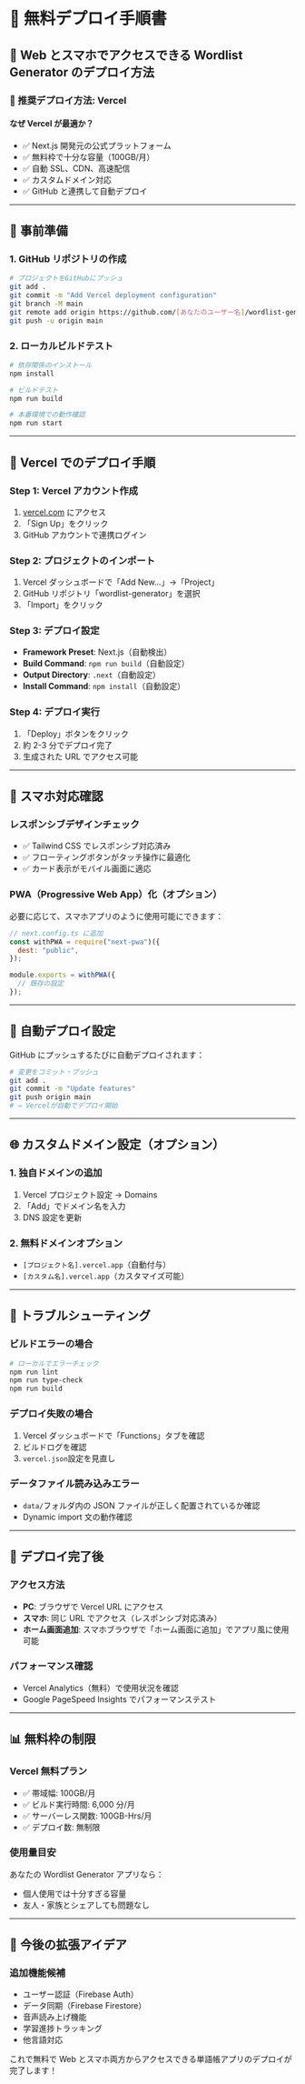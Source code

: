 # 🚀 無料デプロイ手順書

## 📱 Web とスマホでアクセスできる Wordlist Generator のデプロイ方法

### 🎯 推奨デプロイ方法: Vercel

#### **なぜ Vercel が最適か？**

- ✅ Next.js 開発元の公式プラットフォーム
- ✅ 無料枠で十分な容量（100GB/月）
- ✅ 自動 SSL、CDN、高速配信
- ✅ カスタムドメイン対応
- ✅ GitHub と連携して自動デプロイ

---

## 🔧 事前準備

### 1. GitHub リポジトリの作成

```bash
# プロジェクトをGitHubにプッシュ
git add .
git commit -m "Add Vercel deployment configuration"
git branch -M main
git remote add origin https://github.com/[あなたのユーザー名]/wordlist-generator.git
git push -u origin main
```

### 2. ローカルビルドテスト

```bash
# 依存関係のインストール
npm install

# ビルドテスト
npm run build

# 本番環境での動作確認
npm run start
```

---

## 🚀 Vercel でのデプロイ手順

### Step 1: Vercel アカウント作成

1. [vercel.com](https://vercel.com) にアクセス
2. 「Sign Up」をクリック
3. GitHub アカウントで連携ログイン

### Step 2: プロジェクトのインポート

1. Vercel ダッシュボードで「Add New...」→「Project」
2. GitHub リポジトリ「wordlist-generator」を選択
3. 「Import」をクリック

### Step 3: デプロイ設定

- **Framework Preset**: Next.js（自動検出）
- **Build Command**: `npm run build`（自動設定）
- **Output Directory**: `.next`（自動設定）
- **Install Command**: `npm install`（自動設定）

### Step 4: デプロイ実行

1. 「Deploy」ボタンをクリック
2. 約 2-3 分でデプロイ完了
3. 生成された URL でアクセス可能

---

## 📱 スマホ対応確認

### レスポンシブデザインチェック

- ✅ Tailwind CSS でレスポンシブ対応済み
- ✅ フローティングボタンがタッチ操作に最適化
- ✅ カード表示がモバイル画面に適応

### PWA（Progressive Web App）化（オプション）

必要に応じて、スマホアプリのように使用可能にできます：

```javascript
// next.config.ts に追加
const withPWA = require("next-pwa")({
  dest: "public",
});

module.exports = withPWA({
  // 既存の設定
});
```

---

## 🔄 自動デプロイ設定

GitHub にプッシュするたびに自動デプロイされます：

```bash
# 変更をコミット・プッシュ
git add .
git commit -m "Update features"
git push origin main
# → Vercelが自動でデプロイ開始
```

---

## 🌐 カスタムドメイン設定（オプション）

### 1. 独自ドメインの追加

1. Vercel プロジェクト設定 → Domains
2. 「Add」でドメイン名を入力
3. DNS 設定を更新

### 2. 無料ドメインオプション

- `[プロジェクト名].vercel.app`（自動付与）
- `[カスタム名].vercel.app`（カスタマイズ可能）

---

## 🔧 トラブルシューティング

### ビルドエラーの場合

```bash
# ローカルでエラーチェック
npm run lint
npm run type-check
npm run build
```

### デプロイ失敗の場合

1. Vercel ダッシュボードで「Functions」タブを確認
2. ビルドログを確認
3. `vercel.json`設定を見直し

### データファイル読み込みエラー

- `data/`フォルダ内の JSON ファイルが正しく配置されているか確認
- Dynamic import 文の動作確認

---

## 🎉 デプロイ完了後

### アクセス方法

- **PC**: ブラウザで Vercel URL にアクセス
- **スマホ**: 同じ URL でアクセス（レスポンシブ対応済み）
- **ホーム画面追加**: スマホブラウザで「ホーム画面に追加」でアプリ風に使用可能

### パフォーマンス確認

- Vercel Analytics（無料）で使用状況を確認
- Google PageSpeed Insights でパフォーマンステスト

---

## 📊 無料枠の制限

### Vercel 無料プラン

- ✅ 帯域幅: 100GB/月
- ✅ ビルド実行時間: 6,000 分/月
- ✅ サーバーレス関数: 100GB-Hrs/月
- ✅ デプロイ数: 無制限

### 使用量目安

あなたの Wordlist Generator アプリなら：

- 個人使用では十分すぎる容量
- 友人・家族とシェアしても問題なし

---

## 🔮 今後の拡張アイデア

### 追加機能候補

- ユーザー認証（Firebase Auth）
- データ同期（Firebase Firestore）
- 音声読み上げ機能
- 学習進捗トラッキング
- 他言語対応

これで無料で Web とスマホ両方からアクセスできる単語帳アプリのデプロイが完了します！
